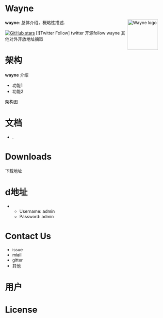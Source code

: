Wayne
==========
<img src="https://github.com/wengangJi/My-documents/blob/master/%E5%88%86%E5%B8%83%E5%BC%8F%E6%95%B0%E6%8D%AE%E5%BA%93%E7%9B%B8%E5%85%B3/icon.png" alt="Wayne logo" height="100px" align="right" />

**wayne**: 总体介绍，概略性描述.

[![GitHub stars](https://github.com/wengangJi/My-documents/stargazers)](https://github.com/wengangJi/My-documents)
[![Twitter Follow] twitter 开源follow
wayne 其他对外开放地址摘取



# 架构
**wayne**  介绍

- 功能1
- 功能2



架构图




# 文档
- . 





# Downloads
下载地址


# d地址
- 
  - Username: admin
  - Password: admin


# Contact Us
*  issue
* miail
* gitter
* 其他

# 用户


# License

